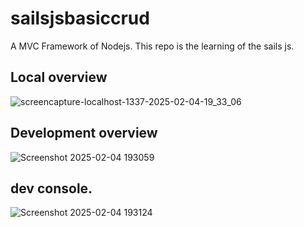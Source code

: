 # sailsjsbasiccrud

A MVC Framework of Nodejs.
This repo is the learning of the sails js.

## Local overview
![screencapture-localhost-1337-2025-02-04-19_33_06](https://github.com/user-attachments/assets/bce2784b-9996-485b-bb32-df46e02695e7)


## Development overview
![Screenshot 2025-02-04 193059](https://github.com/user-attachments/assets/06478c41-6770-4972-b7c0-74d8328158a7)

## dev console.
![Screenshot 2025-02-04 193124](https://github.com/user-attachments/assets/47fae9c1-5be2-467e-af9f-9e0b7d878b6f)
